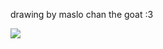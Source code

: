 drawing by maslo chan the goat :3 
<p allign="center">
  <img src="https://files.catbox.moe/uj3evz.png">
</p>
